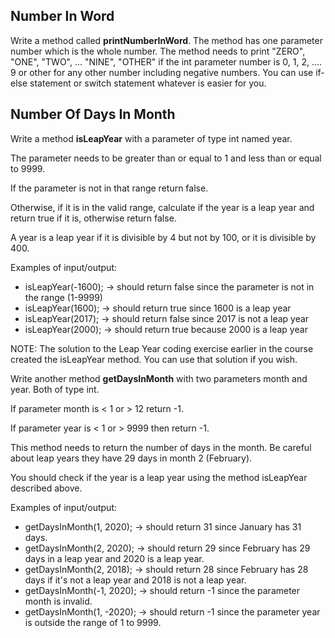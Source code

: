 ## Number In Word
Write a method called **printNumberInWord**. The method has one parameter number which is the whole number. The method needs to print "ZERO", "ONE", "TWO", ... "NINE", "OTHER" if the int parameter number is 0, 1, 2, .... 9 or other for any other number including negative numbers. You can use if-else statement or switch statement whatever is easier for you.


## Number Of Days In Month
Write a method **isLeapYear** with a parameter of type int named year. 

The parameter needs to be greater than or equal to 1 and less than or equal to 9999.

If the parameter is not in that range return false. 

Otherwise, if it is in the valid range, calculate if the year is a leap year and return true if it is, otherwise return false. 

A year is a leap year if it is divisible by 4 but not by 100, or it is divisible by 400.

Examples of input/output:
- isLeapYear(-1600); →  should return false since the parameter is not in the range (1-9999)
- isLeapYear(1600); → should return true since 1600 is a leap year
- isLeapYear(2017); → should return false since 2017 is not a leap year
- isLeapYear(2000); → should return true because 2000 is a leap year 

​NOTE:  The solution to the Leap Year coding exercise earlier in the course created the isLeapYear method. You can use that solution if you wish.

Write another method **getDaysInMonth** with two parameters month and year.  ​Both of type int.

If parameter month is < 1 or > 12 return -1. ​

If parameter year is < 1 or > 9999 then return -1.

This method needs to return the number of days in the month. Be careful about leap years they have 29 days in month 2 (February).

You should check if the year is a leap year using the method isLeapYear described above.

Examples of input/output:
- getDaysInMonth(1, 2020); → should return 31 since January has 31 days.
- getDaysInMonth(2, 2020); → should return 29 since February has 29 days in a leap year and 2020 is a leap year.
- getDaysInMonth(2, 2018); → should return 28 since February has 28 days if it's not a leap year and 2018 is not a leap year.
- getDaysInMonth(-1, 2020); → should return -1 since the parameter month is invalid.
- getDaysInMonth(1, -2020); → should return -1 since the parameter year is outside the range of 1 to 9999.


